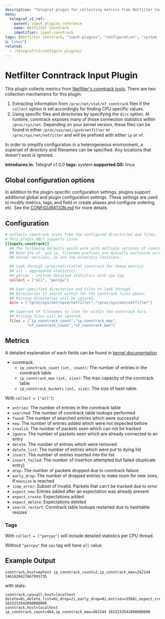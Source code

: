 ```yaml
---
description: "Telegraf plugin for collecting metrics from Netfilter Conntrack"
menu:
  telegraf_v1_ref:
    parent: input_plugins_reference
    name: Netfilter Conntrack
    identifier: input-conntrack
tags: [Netfilter Conntrack, "input-plugins", "configuration", "system
💻 linux"]
related:
  - /telegraf/v1/configure_plugins/
---
```


# Netfilter Conntrack Input Plugin

This plugin collects metrics from [Netfilter's conntrack tools](https://conntrack-tools.netfilter.org/).
There are two collection mechanisms for this plugin:

1. Extracting information from `/proc/net/stat/nf_conntrack` files if the
   `collect` option is set accordingly for finding CPU specific values.
2. Using specific files and directories by specifying the `dirs` option. At
   runtime, conntrack exposes many of those connection statistics within
   `/proc/sys/net`. Depending on your kernel version, these files can be found
   in either `/proc/sys/net/ipv4/netfilter` or `/proc/sys/net/netfilter` and
   will be prefixed with either `ip` or `nf`.

In order to simplify configuration in a heterogeneous environment, a superset
of directory and filenames can be specified. Any locations that doesn't exist
is ignored.

**introduces in:** Telegraf v1.0.0
**tags:** system
**supported OS:** linux

[conntrack]: https://conntrack-tools.netfilter.org/

## Global configuration options <!-- @/docs/includes/plugin_config.md -->

In addition to the plugin-specific configuration settings, plugins support
additional global and plugin configuration settings. These settings are used to
modify metrics, tags, and field or create aliases and configure ordering, etc.
See the [CONFIGURATION.md](/telegraf/v1/configuration/#plugins) for more details.

[CONFIGURATION.md]: ../../../docs/CONFIGURATION.md#plugins

## Configuration

```toml @sample.conf
# Collects conntrack stats from the configured directories and files.
# This plugin ONLY supports Linux
[[inputs.conntrack]]
  ## The following defaults would work with multiple versions of conntrack.
  ## Note the nf_ and ip_ filename prefixes are mutually exclusive across
  ## kernel versions, as are the directory locations.

  ## Look through /proc/net/stat/nf_conntrack for these metrics
  ## all - aggregated statistics
  ## percpu - include detailed statistics with cpu tag
  collect = ["all", "percpu"]

  ## User-specified directories and files to look through
  ## Directories to search within for the conntrack files above.
  ## Missing directories will be ignored.
  dirs = ["/proc/sys/net/ipv4/netfilter","/proc/sys/net/netfilter"]

  ## Superset of filenames to look for within the conntrack dirs.
  ## Missing files will be ignored.
  files = ["ip_conntrack_count","ip_conntrack_max",
          "nf_conntrack_count","nf_conntrack_max"]
```

## Metrics

A detailed explanation of each fields can be found in
[kernel documentation](https://www.kernel.org/doc/Documentation/networking/nf_conntrack-sysctl.txt)

[kerneldoc]: https://www.kernel.org/doc/Documentation/networking/nf_conntrack-sysctl.txt

- conntrack
  - `ip_conntrack_count` `(int, count)`: The number of entries in the conntrack table
  - `ip_conntrack_max` `(int, size)`: The max capacity of the conntrack table
  - `ip_conntrack_buckets`  `(int, size)`: The size of hash table.

With `collect = ["all"]`:

- `entries`: The number of entries in the conntrack table
- `searched`: The number of conntrack table lookups performed
- `found`: The number of searched entries which were successful
- `new`: The number of entries added which were not expected before
- `invalid`: The number of packets seen which can not be tracked
- `ignore`: The number of packets seen which are already connected to an entry
- `delete`: The number of entries which were removed
- `delete_list`: The number of entries which were put to dying list
- `insert`: The number of entries inserted into the list
- `insert_failed`: The number of insertion attempted but failed (duplicate entry)
- `drop`: The number of packets dropped due to conntrack failure
- `early_drop`: The number of dropped entries to make room for new ones, if
                `maxsize` is reached
- `icmp_error`: Subset of invalid. Packets that can't be tracked due to error
- `expect_new`: Entries added after an expectation was already present
- `expect_create`: Expectations added
- `expect_delete`: Expectations deleted
- `search_restart`: Conntrack table lookups restarted due to hashtable resizes

### Tags

With `collect = ["percpu"]` will include detailed statistics per CPU thread.

Without `"percpu"` the `cpu` tag will have `all` value.

## Example Output

```text
conntrack,host=myhost ip_conntrack_count=2,ip_conntrack_max=262144 1461620427667995735
```

with stats:

```text
conntrack,cpu=all,host=localhost delete=0i,delete_list=0i,drop=2i,early_drop=0i,entries=5568i,expect_create=0i,expect_delete=0i,expect_new=0i,found=7i,icmp_error=1962i,ignore=2586413402i,insert=0i,insert_failed=2i,invalid=46853i,new=0i,search_restart=453336i,searched=0i 1615233542000000000
conntrack,host=localhost ip_conntrack_count=464,ip_conntrack_max=262144 1615233542000000000
```
